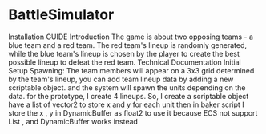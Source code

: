 # BattleSimulator
Installation GUIDE
Introduction
The game is about two opposing teams - a blue team and a red team. The red team's lineup is randomly generated, while the blue team's
lineup is chosen by the player to create the best possible lineup to defeat the red team.
Technical Documentation
Initial Setup
Spawning: The team members will appear on a 3x3 grid determined by the team's lineup, you can add team lineup data by adding a new
scriptable object. and the system will spawn the units depending on the data. for the prototype, I create 4 lineups.
So, I create a scriptable object have a list of vector2 to store x and y for each unit then in baker script I store the x , y in DynamicBuffer
as float2 to use it because ECS not support List , and DynamicBuffer works instead
